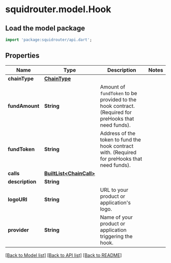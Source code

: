 # squidrouter.model.Hook

## Load the model package
```dart
import 'package:squidrouter/api.dart';
```

## Properties
Name | Type | Description | Notes
------------ | ------------- | ------------- | -------------
**chainType** | [**ChainType**](ChainType.md) |  | 
**fundAmount** | **String** | Amount of `fundToken` to be provided to the hook contract. (Required for preHooks that need funds). | 
**fundToken** | **String** | Address of the token to fund the hook contract with. (Required for preHooks that need funds). | 
**calls** | [**BuiltList&lt;ChainCall&gt;**](ChainCall.md) |  | 
**description** | **String** |  | 
**logoURI** | **String** | URL to your product or application's logo. | 
**provider** | **String** | Name of your product or application triggering the hook. | 

[[Back to Model list]](../README.md#documentation-for-models) [[Back to API list]](../README.md#documentation-for-api-endpoints) [[Back to README]](../README.md)



